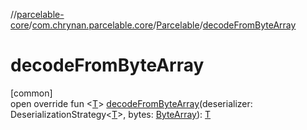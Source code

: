 //[parcelable-core](../../../index.md)/[com.chrynan.parcelable.core](../index.md)/[Parcelable](index.md)/[decodeFromByteArray](decode-from-byte-array.md)

# decodeFromByteArray

[common]\
open override fun &lt;[T](decode-from-byte-array.md)&gt; [decodeFromByteArray](decode-from-byte-array.md)(deserializer: DeserializationStrategy&lt;[T](decode-from-byte-array.md)&gt;, bytes: [ByteArray](https://kotlinlang.org/api/latest/jvm/stdlib/kotlin/-byte-array/index.html)): [T](decode-from-byte-array.md)
